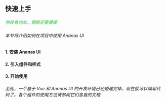 ## 快速上手
<h5 style="color: #66d476">你转身向北，侧脸还是很美</h5>

###### 本节将介绍如何在项目中使用 Ananas UI

#### 1. 安装 Ananas UI

<span>
    <highlightjs lang="bash" code="npm install ananas-ui -D">
</span>

#### 2. 引入组件和样式

<span>
    <highlightjs lang="javascript" code="import Ananas from 'ananas-ui'">
</span>

<span>
<highlightjs lang="css" code="import 'ananas-ui/dist/style.css'">
</span>

#### 3. 开始使用
###### 至此，一个基于 Vue 和 Ananas UI 的开发环境已经搭建完毕，现在就可以编写代码了。各个组件的使用方法请参阅它们各自的文档
